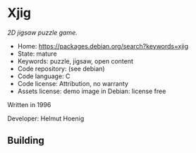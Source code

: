 # Xjig

_2D jigsaw puzzle game._

- Home: https://packages.debian.org/search?keywords=xjig
- State: mature
- Keywords: puzzle, jigsaw, open content
- Code repository: (see debian)
- Code language: C
- Code license: Attribution, no warranty
- Assets license: demo image in Debian: license free

Written in 1996

Developer: Helmut Hoenig

## Building
